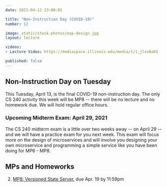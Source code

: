```yaml
---
date: 2021-04-12 23:00:01

title: "Non-Instruction Day (COVID-19)"
number: 12

image: static/stock-photos/exp-design.jpg
layout: lecture

videos:
- Lecture Video: https://mediaspace.illinois.edu/media/t/1_jlxx0a01

published: false
---
```


## Non-Instruction Day on Tuesday

This Tuesday, April 13, is the final COVID-19 non-instruction day.  The only CS 240 activity this week will be MP8 -- there will be no lecture and no homework due.  We will hold regular office hours.

### Upcoming Midterm Exam: April 29, 2021

The CS 240 midterm exam is a little over two weeks away -- on April 29 -- and we will have a practice exam for you next week.  This exam will focus more on the design of microservices and will involve you designing your own microservice and programming a simple service like you have been doing for MP6 - MP8.


## MPs and Homeworks

2. [MP8: Versioned State Server](/cs240/sp2021/mp/mp8/), due Apr. 19 by 11:59pm

